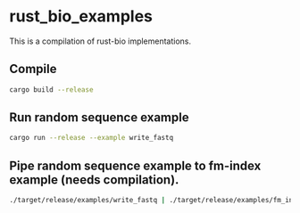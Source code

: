 # rust_bio_examples

This is a compilation of rust-bio implementations.

## Compile
```bash
cargo build --release
```

## Run random sequence example
```bash
cargo run --release --example write_fastq
```

## Pipe random sequence example to fm-index example (needs compilation).
```bash
./target/release/examples/write_fastq | ./target/release/examples/fm_index_fastq
```